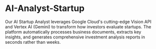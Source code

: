 # AI-Analyst-Startup
Our AI Startup Analyst leverages Google Cloud's cutting-edge Vision API and Vertex AI (Gemini) to transform how investors evaluate startups. The platform automatically processes business documents, extracts key insights, and generates comprehensive investment analysis reports in seconds rather than weeks.
